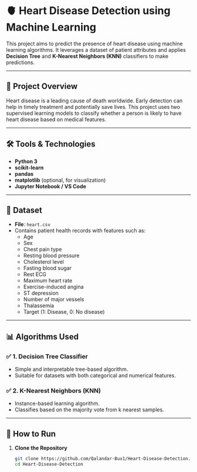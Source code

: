 # 🫀 Heart Disease Detection using Machine Learning

This project aims to predict the presence of heart disease using machine learning algorithms. It leverages a dataset of patient attributes and applies **Decision Tree** and **K-Nearest Neighbors (KNN)** classifiers to make predictions.

---

## 🚀 Project Overview

Heart disease is a leading cause of death worldwide. Early detection can help in timely treatment and potentially save lives. This project uses two supervised learning models to classify whether a person is likely to have heart disease based on medical features.

---

## 🛠️ Tools & Technologies

- **Python 3**
- **scikit-learn**
- **pandas**
- **matplotlib** (optional, for visualization)
- **Jupyter Notebook / VS Code**

---

## 📂 Dataset

- **File**: `heart.csv`
- Contains patient health records with features such as:
  - Age
  - Sex
  - Chest pain type
  - Resting blood pressure
  - Cholesterol level
  - Fasting blood sugar
  - Rest ECG
  - Maximum heart rate
  - Exercise-induced angina
  - ST depression
  - Number of major vessels
  - Thalassemia
  - Target (1: Disease, 0: No disease)

---

## 📊 Algorithms Used

### ✅ 1. Decision Tree Classifier
- Simple and interpretable tree-based algorithm.
- Suitable for datasets with both categorical and numerical features.

### ✅ 2. K-Nearest Neighbors (KNN)
- Instance-based learning algorithm.
- Classifies based on the majority vote from k nearest samples.

---

## 🧪 How to Run

1. **Clone the Repository**  
   ```bash
   git clone https://github.com/Qalandar-Bux1/Heart-Disease-Detection.git
   cd Heart-Disease-Detection
